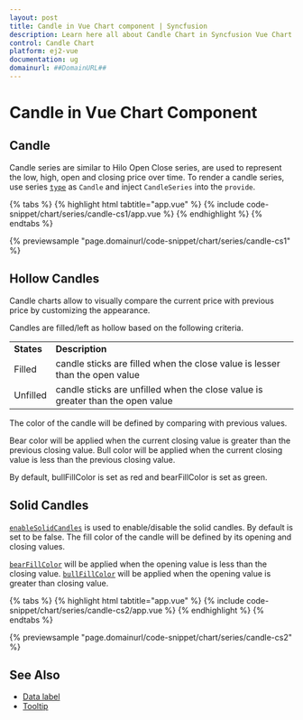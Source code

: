 ```yaml
---
layout: post
title: Candle in Vue Chart component | Syncfusion
description: Learn here all about Candle Chart in Syncfusion Vue Chart component of Syncfusion Essential JS 2 and more.
control: Candle Chart
platform: ej2-vue
documentation: ug
domainurl: ##DomainURL##
---
```


# Candle in Vue Chart Component

## Candle

Candle series are similar to Hilo Open Close series, are used to represent the low, high, open and closing price over time. To render a candle series, use series [`type`](https://ej2.syncfusion.com/vue/documentation/api/chart/series/#type) as `Candle` and inject `CandleSeries` into the `provide`.

{% tabs %}
{% highlight html tabtitle="app.vue" %}
{% include code-snippet/chart/series/candle-cs1/app.vue %}
{% endhighlight %}
{% endtabs %}
        
{% previewsample "page.domainurl/code-snippet/chart/series/candle-cs1" %}

## Hollow Candles

Candle charts allow to visually compare the current price with previous price by customizing the appearance.

Candles are filled/left as hollow based on the following criteria.

<!-- markdownlint-disable MD033 -->
<table>
<tr>
<td><b>States</b></td>
<td><b>Description </b></td>
</tr>
<tr>
<td>Filled</td>
<td>candle sticks are filled when the close value is lesser than the open value</td>
</tr>
<tr>
<td>Unfilled</td>
<td>candle sticks are unfilled when the close value is greater than the open value</td>
</tr>
</table>

The color of the candle will be defined by comparing with previous values.

Bear color  will be applied when the current closing value is greater than the previous closing value.
Bull color will be applied when the current closing value is less than the previous closing value.

By default, bullFillColor is set as red and bearFillColor is set as green.

## Solid Candles

[`enableSolidCandles`](https://ej2.syncfusion.com/vue/documentation/api/chart/series/#enablesolidcandles) is used to enable/disable the solid
candles. By default is set to be false. The fill color of the candle will be defined by its opening and closing values.

[`bearFillColor`](https://ej2.syncfusion.com/vue/documentation/api/chart/series/#bearfillcolor) will be applied when the opening value is less than the closing value.
[`bullFillColor`](https://ej2.syncfusion.com/vue/documentation/api/chart/series/#bullfillcolor) will be applied when the opening value is greater than closing value.

{% tabs %}
{% highlight html tabtitle="app.vue" %}
{% include code-snippet/chart/series/candle-cs2/app.vue %}
{% endhighlight %}
{% endtabs %}
        
{% previewsample "page.domainurl/code-snippet/chart/series/candle-cs2" %}

## See Also

* [Data label](../data-labels/)
* [Tooltip](../tool-tip/)